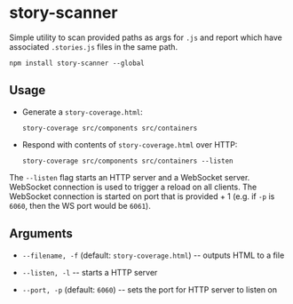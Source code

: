 # story-scanner

Simple utility to scan provided paths as args for `.js` and report which
have associated `.stories.js` files in the same path.

`npm install story-scanner --global`

## Usage

-   Generate a `story-coverage.html`:

    `story-coverage src/components src/containers`

-   Respond with contents of `story-coverage.html` over HTTP:

    `story-coverage src/components src/containers --listen`

The `--listen` flag starts an HTTP server and a WebSocket server.
WebSocket connection is used to trigger a reload on all clients. The
WebSocket connection is started on port that is provided + 1 (e.g. if
`-p` is `6060`, then the WS port would be `6061`).

## Arguments

-   `--filename, -f` (default: `story-coverage.html`) -- outputs HTML to
    a file

-   `--listen, -l` -- starts a HTTP server

-   `--port, -p` (default: `6060`) -- sets the port for HTTP server to listen on

